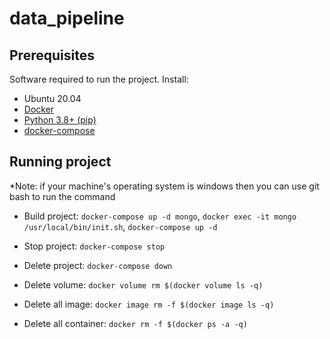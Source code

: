 # data_pipeline
<!-- PREREQUISITES -->
## Prerequisites
Software required to run the project. Install:
- Ubuntu 20.04
- [Docker](https://docs.docker.com/get-docker/)
- [Python 3.8+ (pip)](https://www.python.org/)
- [docker-compose](https://docs.docker.com/compose/install/)
<!-- RUNNING PROJECT -->
## Running project
*Note: if your machine's operating system is windows then you can use git bash to run the command
- Build project: 
         `docker-compose up -d mongo`,
         `docker exec -it mongo /usr/local/bin/init.sh`,
         `docker-compose up -d`
- Stop project: `docker-compose stop`

- Delete project: `docker-compose down`
- Delete volume: `docker volume rm $(docker volume ls -q)`
- Delete all image: `docker image rm -f $(docker image ls -q)`
- Delete all container: `docker rm -f $(docker ps -a -q)`
